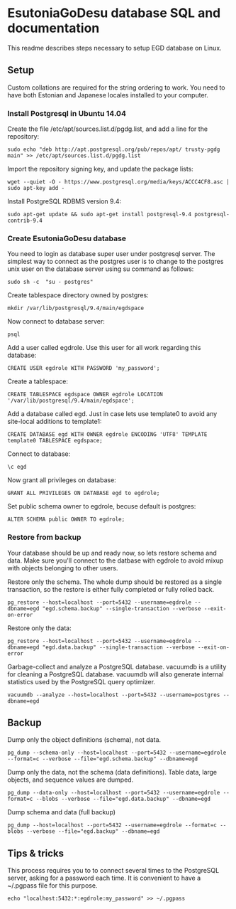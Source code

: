 # EsutoniaGoDesu database SQL and documentation
This readme describes steps necessary to setup EGD database on Linux.

## Setup
Custom collations are required for the string ordering to work. You need to have both Estonian and Japanese locales installed
 to your computer.

### Install Postgresql in Ubuntu 14.04

Create the file /etc/apt/sources.list.d/pgdg.list, and add a line for the repository: 
    
    sudo echo "deb http://apt.postgresql.org/pub/repos/apt/ trusty-pgdg main" >> /etc/apt/sources.list.d/pgdg.list


Import the repository signing key, and update the package lists: 

    wget --quiet -O - https://www.postgresql.org/media/keys/ACCC4CF8.asc | sudo apt-key add -

Install PostgreSQL RDBMS version 9.4: 

    sudo apt-get update && sudo apt-get install postgresql-9.4 postgresql-contrib-9.4

### Create EsutoniaGoDesu database

You need to login as database super user under postgresql server. The simplest way to connect as the postgres user is
to change to the postgres unix user on the database server using su command as follows:
    
    sudo sh -c  "su - postgres"
    
Create tablespace directory owned by postgres: 
    
    mkdir /var/lib/postgresql/9.4/main/egdspace

Now connect to database server: 

    psql

Add a user called egdrole. Use this user for all work regarding this database: 

    CREATE USER egdrole WITH PASSWORD 'my_password';
    
Create a tablespace:
    
    CREATE TABLESPACE egdspace OWNER egdrole LOCATION '/var/lib/postgresql/9.4/main/egdspace';

Add a database called egd. Just in case lets use template0 to avoid any site-local additions to template1:

    CREATE DATABASE egd WITH OWNER egdrole ENCODING 'UTF8' TEMPLATE template0 TABLESPACE egdspace;

Connect to database:

    \c egd

Now grant all privileges on database:

    GRANT ALL PRIVILEGES ON DATABASE egd to egdrole;
    
Set public schema owner to egdrole, becuse default is postgres:
    
    ALTER SCHEMA public OWNER TO egdrole;               

### Restore from backup
Your database should be up and ready now, so lets restore schema and data. 
Make sure you'll connect to the datbase with egdrole to avoid mixup with objects belonging to other users.   
 
Restore only the schema. The whole dump should be restored as a single transaction, so the restore is either fully completed or fully rolled back.  

    pg_restore --host=localhost --port=5432 --username=egdrole --dbname=egd "egd.schema.backup" --single-transaction --verbose --exit-on-error
    

Restore only the data:

    pg_restore --host=localhost --port=5432 --username=egdrole --dbname=egd "egd.data.backup" --single-transaction --verbose --exit-on-error


Garbage-collect and analyze a PostgreSQL database.
vacuumdb is a utility for cleaning a PostgreSQL database. 
vacuumdb will also generate internal statistics used by the PostgreSQL query optimizer.
    
    vacuumdb --analyze --host=localhost --port=5432 --username=postgres --dbname=egd


## Backup

Dump only the object definitions (schema), not data.

    pg_dump --schema-only --host=localhost --port=5432 --username=egdrole --format=c --verbose --file="egd.schema.backup" --dbname=egd

Dump only the data, not the schema (data definitions). Table data, large objects, and sequence values are dumped.
    
    pg_dump --data-only --host=localhost --port=5432 --username=egdrole --format=c --blobs --verbose --file="egd.data.backup" --dbname=egd


Dump schema and data (full backup)

	pg_dump --host=localhost --port=5432 --username=egdrole --format=c --blobs --verbose --file="egd.backup" --dbname=egd


## Tips & tricks

This process requires you to to connect several times to the PostgreSQL server, asking for a password each time. 
It is convenient to have a ~/.pgpass file for this purpose.

    echo "localhost:5432:*:egdrole:my_password" >> ~/.pgpass